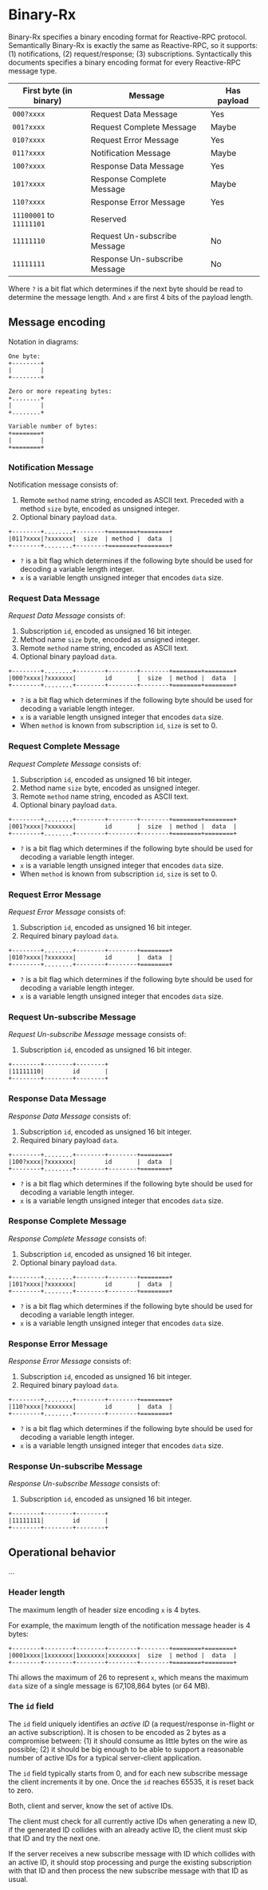 # Binary-Rx

Binary-Rx specifies a binary encoding format for Reactive-RPC protocol. Semantically
Binary-Rx is exactly the same as Reactive-RPC, so it supports: (1) notifications,
(2) request/response; (3) subscriptions. Syntactically this documents specifies
a binary encoding format for every Reactive-RPC message type.

| First byte (in binary)        | Message                                      | Has payload       |
|-------------------------------|----------------------------------------------|-------------------|
| `000?xxxx`                    | Request Data Message                         | Yes               |
| `001?xxxx`                    | Request Complete Message                     | Maybe             |
| `010?xxxx`                    | Request Error Message                        | Yes               |
| `011?xxxx`                    | Notification Message                         | Maybe             |
| `100?xxxx`                    | Response Data Message                        | Yes               |
| `101?xxxx`                    | Response Complete Message                    | Maybe             |
| `110?xxxx`                    | Response Error Message                       | Yes               |
| `11100001` to `11111101`      | Reserved                                     |                   |
| `11111110`                    | Request Un-subscribe Message                 | No                |
| `11111111`                    | Response Un-subscribe Message                | No                |

Where `?` is a bit flat which determines if the next byte should be read to
determine the message length. And `x` are first 4 bits of the payload length.


## Message encoding

Notation in diagrams:

```
One byte:
+--------+
|        |
+--------+

Zero or more repeating bytes:
+........+
|        |
+........+

Variable number of bytes:
+========+
|        |
+========+
```


### Notification Message

Notification message consists of:

1. Remote `method` name string, encoded as ASCII text. Preceded with a method
  `size` byte, encoded as unsigned integer.
2. Optional binary payload `data`.

```
+--------+........+--------+========+========+
|011?xxxx|?xxxxxxx|  size  | method |  data  |
+--------+........+--------+========+========+
```

- `?` is a bit flag which determines if the following byte should be used for
  decoding a variable length integer.
- `x` is a variable length unsigned integer that encodes `data` size.


### Request Data Message

*Request Data Message* consists of:

1. Subscription `id`, encoded as unsigned 16 bit integer.
2. Method name `size` byte, encoded as unsigned integer.
3. Remote `method` name string, encoded as ASCII text.
4. Optional binary payload `data`.

```
+--------+........+--------+--------+--------+========+========+
|000?xxxx|?xxxxxxx|        id       |  size  | method |  data  |
+--------+........+--------+--------+--------+========+========+
```

- `?` is a bit flag which determines if the following byte should be used for
  decoding a variable length integer.
- `x` is a variable length unsigned integer that encodes `data` size.
- When `method` is known from subscription `id`, `size` is set to 0.


### Request Complete Message

*Request Complete Message* consists of:

1. Subscription `id`, encoded as unsigned 16 bit integer.
2. Method name `size` byte, encoded as unsigned integer.
3. Remote `method` name string, encoded as ASCII text.
4. Optional binary payload `data`.

```
+--------+........+--------+--------+--------+========+========+
|001?xxxx|?xxxxxxx|        id       |  size  | method |  data  |
+--------+........+--------+--------+--------+========+========+
```

- `?` is a bit flag which determines if the following byte should be used for
  decoding a variable length integer.
- `x` is a variable length unsigned integer that encodes `data` size.
- When `method` is known from subscription `id`, `size` is set to 0.


### Request Error Message

*Request Error Message* consists of:

1. Subscription `id`, encoded as unsigned 16 bit integer.
2. Required binary payload `data`.

```
+--------+........+--------+--------+========+
|010?xxxx|?xxxxxxx|        id       |  data  |
+--------+........+--------+--------+========+
```

- `?` is a bit flag which determines if the following byte should be used for
  decoding a variable length integer.
- `x` is a variable length unsigned integer that encodes `data` size.


### Request Un-subscribe Message

*Request Un-subscribe Message* message consists of:

1. Subscription `id`, encoded as unsigned 16 bit integer.

```
+--------+--------+--------+
|11111110|        id       |
+--------+--------+--------+
```


### Response Data Message

*Response Data Message* consists of:

1. Subscription `id`, encoded as unsigned 16 bit integer.
2. Required binary payload `data`.

```
+--------+........+--------+--------+========+
|100?xxxx|?xxxxxxx|        id       |  data  |
+--------+........+--------+--------+========+
```

- `?` is a bit flag which determines if the following byte should be used for
  decoding a variable length integer.
- `x` is a variable length unsigned integer that encodes `data` size.


### Response Complete Message

*Response Complete Message* consists of:

1. Subscription `id`, encoded as unsigned 16 bit integer.
2. Optional binary payload `data`.

```
+--------+........+--------+--------+========+
|101?xxxx|?xxxxxxx|        id       |  data  |
+--------+........+--------+--------+========+
```

- `?` is a bit flag which determines if the following byte should be used for
  decoding a variable length integer.
- `x` is a variable length unsigned integer that encodes `data` size.


### Response Error Message

*Response Error Message* consists of:

1. Subscription `id`, encoded as unsigned 16 bit integer.
2. Required binary payload `data`.

```
+--------+........+--------+--------+========+
|110?xxxx|?xxxxxxx|        id       |  data  |
+--------+........+--------+--------+========+
```

- `?` is a bit flag which determines if the following byte should be used for
  decoding a variable length integer.
- `x` is a variable length unsigned integer that encodes `data` size.


### Response Un-subscribe Message

*Response Un-subscribe Message* consists of:

1. Subscription `id`, encoded as unsigned 16 bit integer.

```
+--------+--------+--------+
|11111111|        id       |
+--------+--------+--------+
```


## Operational behavior

...


### Header length

The maximum length of header size encoding `x` is 4 bytes.

For example, the maximum length of the notification message header is 4 bytes:

```
+--------+--------+--------+--------+--------+========+========+
|0001xxxx|1xxxxxxx|1xxxxxxx|xxxxxxxx|  size  | method |  data  |
+--------+--------+--------+--------+--------+========+========+
```

Thi allows the maximum of 26 to represent `x`, which means the maximum `data`
size of a single message is 67,108,864 bytes (or 64 MB).


### The `id` field

The `id` field uniquely identifies an *active ID* (a request/response in-flight
or an active subscription). It is chosen to be encoded as 2 bytes as a compromise
between: (1) it should consume as little bytes on the wire as possible; (2) it
should be big enough to be able to support a reasonable number of active IDs for
a typical server-client application.

The `id` field typically starts from 0, and for each new subscribe message the
client increments it by one. Once the `id` reaches 65535, it is reset back to
zero.

Both, client and server, know the set of active IDs.

The client must check for all currently active IDs when generating a new ID, if
the generated ID collides with an already active ID, the client must skip that
ID and try the next one.

If the server receives a new subscribe message with ID which collides with an
active ID, it should stop processing and purge the existing subscription with
that ID and then process the new subscribe message with that ID as usual.
